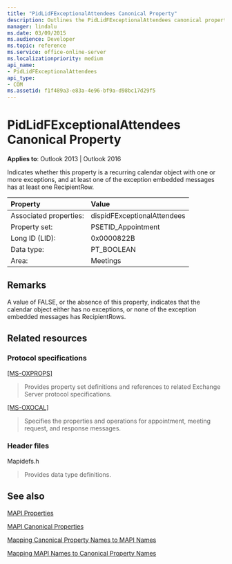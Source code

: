 ```yaml
---
title: "PidLidFExceptionalAttendees Canonical Property"
description: Outlines the PidLidFExceptionalAttendees canonical property, which indicates whether this property is a recurring calendar object with one or more exceptions.
manager: lindalu
ms.date: 03/09/2015
ms.audience: Developer
ms.topic: reference
ms.service: office-online-server
ms.localizationpriority: medium
api_name:
- PidLidFExceptionalAttendees
api_type:
- COM
ms.assetid: f1f489a3-e83a-4e96-bf9a-d98bc17d29f5
---
```


# PidLidFExceptionalAttendees Canonical Property

  
  
**Applies to**: Outlook 2013 | Outlook 2016 
  
Indicates whether this property is a recurring calendar object with one or more exceptions, and at least one of the exception embedded messages has at least one RecipientRow.
  
|Property|Value|
|:-----|:-----|
|Associated properties:  <br/> |dispidFExceptionalAttendees  <br/> |
|Property set:  <br/> |PSETID_Appointment  <br/> |
|Long ID (LID):  <br/> |0x0000822B  <br/> |
|Data type:  <br/> |PT_BOOLEAN  <br/> |
|Area:  <br/> |Meetings  <br/> |
   
## Remarks

A value of FALSE, or the absence of this property, indicates that the calendar object either has no exceptions, or none of the exception embedded messages has RecipientRows.
  
## Related resources

### Protocol specifications

[[MS-OXPROPS]](https://msdn.microsoft.com/library/f6ab1613-aefe-447d-a49c-18217230b148%28Office.15%29.aspx)
  
> Provides property set definitions and references to related Exchange Server protocol specifications.
    
[[MS-OXOCAL]](https://msdn.microsoft.com/library/09861fde-c8e4-4028-9346-e7c214cfdba1%28Office.15%29.aspx)
  
> Specifies the properties and operations for appointment, meeting request, and response messages.
    
### Header files

Mapidefs.h
  
> Provides data type definitions.
    
## See also



[MAPI Properties](mapi-properties.md)
  
[MAPI Canonical Properties](mapi-canonical-properties.md)
  
[Mapping Canonical Property Names to MAPI Names](mapping-canonical-property-names-to-mapi-names.md)
  
[Mapping MAPI Names to Canonical Property Names](mapping-mapi-names-to-canonical-property-names.md)

